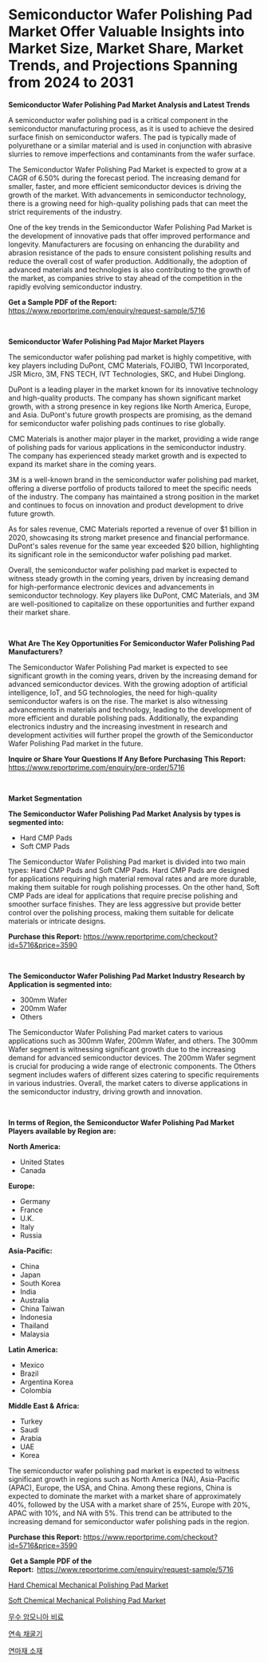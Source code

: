 <p><h1>Semiconductor Wafer Polishing Pad Market Offer Valuable Insights into Market Size, Market Share, Market Trends, and Projections Spanning from 2024 to 2031</h1></p><p><strong>Semiconductor Wafer Polishing Pad Market Analysis and Latest Trends</strong></p>
<p><p>A semiconductor wafer polishing pad is a critical component in the semiconductor manufacturing process, as it is used to achieve the desired surface finish on semiconductor wafers. The pad is typically made of polyurethane or a similar material and is used in conjunction with abrasive slurries to remove imperfections and contaminants from the wafer surface.</p><p>The Semiconductor Wafer Polishing Pad Market is expected to grow at a CAGR of 6.50% during the forecast period. The increasing demand for smaller, faster, and more efficient semiconductor devices is driving the growth of the market. With advancements in semiconductor technology, there is a growing need for high-quality polishing pads that can meet the strict requirements of the industry.</p><p>One of the key trends in the Semiconductor Wafer Polishing Pad Market is the development of innovative pads that offer improved performance and longevity. Manufacturers are focusing on enhancing the durability and abrasion resistance of the pads to ensure consistent polishing results and reduce the overall cost of wafer production. Additionally, the adoption of advanced materials and technologies is also contributing to the growth of the market, as companies strive to stay ahead of the competition in the rapidly evolving semiconductor industry.</p></p>
<p><strong>Get a Sample PDF of the Report:&nbsp;</strong> <a href="https://www.reportprime.com/enquiry/request-sample/5716">https://www.reportprime.com/enquiry/request-sample/5716</a></p>
<p>&nbsp;</p>
<p><strong>Semiconductor Wafer Polishing Pad Major Market Players</strong></p>
<p><p>The semiconductor wafer polishing pad market is highly competitive, with key players including DuPont, CMC Materials, FOJIBO, TWI Incorporated, JSR Micro, 3M, FNS TECH, IVT Technologies, SKC, and Hubei Dinglong.</p><p>DuPont is a leading player in the market known for its innovative technology and high-quality products. The company has shown significant market growth, with a strong presence in key regions like North America, Europe, and Asia. DuPont's future growth prospects are promising, as the demand for semiconductor wafer polishing pads continues to rise globally.</p><p>CMC Materials is another major player in the market, providing a wide range of polishing pads for various applications in the semiconductor industry. The company has experienced steady market growth and is expected to expand its market share in the coming years.</p><p>3M is a well-known brand in the semiconductor wafer polishing pad market, offering a diverse portfolio of products tailored to meet the specific needs of the industry. The company has maintained a strong position in the market and continues to focus on innovation and product development to drive future growth.</p><p>As for sales revenue, CMC Materials reported a revenue of over $1 billion in 2020, showcasing its strong market presence and financial performance. DuPont's sales revenue for the same year exceeded $20 billion, highlighting its significant role in the semiconductor wafer polishing pad market.</p><p>Overall, the semiconductor wafer polishing pad market is expected to witness steady growth in the coming years, driven by increasing demand for high-performance electronic devices and advancements in semiconductor technology. Key players like DuPont, CMC Materials, and 3M are well-positioned to capitalize on these opportunities and further expand their market share.</p></p>
<p>&nbsp;</p>
<p><strong>What Are The Key Opportunities For Semiconductor Wafer Polishing Pad Manufacturers?</strong></p>
<p><p>The Semiconductor Wafer Polishing Pad market is expected to see significant growth in the coming years, driven by the increasing demand for advanced semiconductor devices. With the growing adoption of artificial intelligence, IoT, and 5G technologies, the need for high-quality semiconductor wafers is on the rise. The market is also witnessing advancements in materials and technology, leading to the development of more efficient and durable polishing pads. Additionally, the expanding electronics industry and the increasing investment in research and development activities will further propel the growth of the Semiconductor Wafer Polishing Pad market in the future.</p></p>
<p><strong>Inquire or Share Your Questions If Any Before Purchasing This Report:</strong> <a href="https://www.reportprime.com/enquiry/pre-order/5716">https://www.reportprime.com/enquiry/pre-order/5716</a></p>
<p>&nbsp;</p>
<p><strong>Market Segmentation</strong></p>
<p><strong>The Semiconductor Wafer Polishing Pad Market Analysis by types is segmented into:</strong></p>
<p><ul><li>Hard CMP Pads</li><li>Soft CMP Pads</li></ul></p>
<p><p>The Semiconductor Wafer Polishing Pad market is divided into two main types: Hard CMP Pads and Soft CMP Pads. Hard CMP Pads are designed for applications requiring high material removal rates and are more durable, making them suitable for rough polishing processes. On the other hand, Soft CMP Pads are ideal for applications that require precise polishing and smoother surface finishes. They are less aggressive but provide better control over the polishing process, making them suitable for delicate materials or intricate designs.</p></p>
<p><strong>Purchase this Report:&nbsp;</strong><a href="https://www.reportprime.com/checkout?id=5716&price=3590">https://www.reportprime.com/checkout?id=5716&price=3590</a></p>
<p>&nbsp;</p>
<p><strong>The Semiconductor Wafer Polishing Pad Market Industry Research by Application is segmented into:</strong></p>
<p><ul><li>300mm Wafer</li><li>200mm Wafer</li><li>Others</li></ul></p>
<p><p>The Semiconductor Wafer Polishing Pad market caters to various applications such as 300mm Wafer, 200mm Wafer, and others. The 300mm Wafer segment is witnessing significant growth due to the increasing demand for advanced semiconductor devices. The 200mm Wafer segment is crucial for producing a wide range of electronic components. The Others segment includes wafers of different sizes catering to specific requirements in various industries. Overall, the market caters to diverse applications in the semiconductor industry, driving growth and innovation.</p></p>
<p>&nbsp;</p>
<p><strong>In terms of Region, the Semiconductor Wafer Polishing Pad Market Players available by Region are:</strong></p>
<p>
    <p> <strong> North America: </strong>
        <ul>
            <li>United States</li>
            <li>Canada</li>
        </ul>
        </p> 
    <p> <strong> Europe: </strong>
        <ul>
            <li>Germany</li>
            <li>France</li>
            <li>U.K.</li>
            <li>Italy</li>
            <li>Russia</li>
        </ul>
        </p> 
    <p> <strong> Asia-Pacific: </strong>
        <ul>
            <li>China</li>
            <li>Japan</li>
            <li>South Korea</li>
            <li>India</li>
            <li>Australia</li>
            <li>China Taiwan</li>
            <li>Indonesia</li>
            <li>Thailand</li>
            <li>Malaysia</li>
        </ul>
        </p> 
    <p> <strong> Latin America: </strong>
        <ul>
            <li>Mexico</li>
            <li>Brazil</li>
            <li>Argentina Korea</li>
            <li>Colombia</li>
        </ul>
        </p> 
    <p> <strong> Middle East & Africa: </strong>
        <ul>
            <li>Turkey</li>
            <li>Saudi</li>
            <li>Arabia</li>
            <li>UAE</li>
            <li>Korea</li>
        </ul>
    </p>
    </p>
<p><p>The semiconductor wafer polishing pad market is expected to witness significant growth in regions such as North America (NA), Asia-Pacific (APAC), Europe, the USA, and China. Among these regions, China is expected to dominate the market with a market share of approximately 40%, followed by the USA with a market share of 25%, Europe with 20%, APAC with 10%, and NA with 5%. This trend can be attributed to the increasing demand for semiconductor wafer polishing pads in the region.</p></p>
<p><strong>Purchase this Report: </strong><a href="https://www.reportprime.com/checkout?id=5716&price=3590">https://www.reportprime.com/checkout?id=5716&price=3590</a></p>
<p>&nbsp;<strong>Get a Sample PDF of the Report:&nbsp;&nbsp;</strong><a href="https://www.reportprime.com/enquiry/request-sample/5716">https://www.reportprime.com/enquiry/request-sample/5716</a></p>
<p><strong></strong></p>
<p><p><a href="https://github.com/bobicer/Market-Research-Report-List-2/blob/main/hard-chemical-mechanical-polishing-pad-market.md">Hard Chemical Mechanical Polishing Pad Market</a></p><p><a href="https://github.com/timeliteaut/Market-Research-Report-List-2/blob/main/soft-chemical-mechanical-polishing-pad-market.md">Soft Chemical Mechanical Polishing Pad Market</a></p><p><a href="https://medium.com/@constantinvon/%EB%AC%B4%EC%88%98-%EC%95%94%EB%AA%A8%EB%8B%88%EC%95%84-%EB%B9%84%EB%A3%8C-%EC%8B%9C%EC%9E%A5-%EC%A0%84%EB%A7%9D-%EC%82%B0%EC%97%85-%EA%B0%9C%EC%9A%94-%EB%B0%8F-%EC%98%88%EC%B8%A1-2024%EB%85%84%EB%B6%80%ED%84%B0-2031%EB%85%84-5bf015f17a29">무수 암모니아 비료</a></p><p><a href="https://medium.com/@felipegrrady654556/%EC%97%B0%EC%86%8D-%EA%B4%91%EC%84%9D-%EA%B4%91%EC%97%85%EA%B8%B0-%EC%8B%9C%EC%9E%A5-%EB%B6%84%EC%84%9D-cagr-%EC%8B%9C%EC%9E%A5-%EC%84%B8%EB%B6%84%ED%99%94-%EB%B0%8F-%EA%B8%80%EB%A1%9C%EB%B2%8C-%EC%82%B0%EC%97%85-%EA%B0%9C%EC%9A%94-111c6e8e4dac">연속 채굴기</a></p><p><a href="https://github.com/JonHarrtis67676y/Market-Research-Report-List-1/blob/main/597973414596.md">연마재 소재</a></p></p>